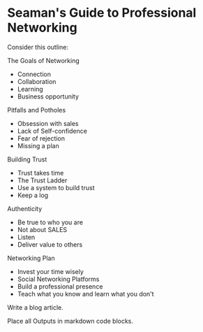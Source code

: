 # Seaman's Guide to Professional Networking

Consider this outline:

The Goals of Networking
- Connection 
- Collaboration
- Learning
- Business opportunity

Pitfalls and Potholes
- Obsession with sales
- Lack of Self-confidence
- Fear of rejection
- Missing a plan

Building Trust
- Trust takes time
- The Trust Ladder
- Use a system to build trust
- Keep a log

Authenticity
- Be true to who you are
- Not about SALES
- Listen
- Deliver value to others

Networking Plan
- Invest your time wisely
- Social Networking Platforms
- Build a professional presence
- Teach what you know and learn what you don't


Write a blog article. 

Place all Outputs in markdown code blocks.
